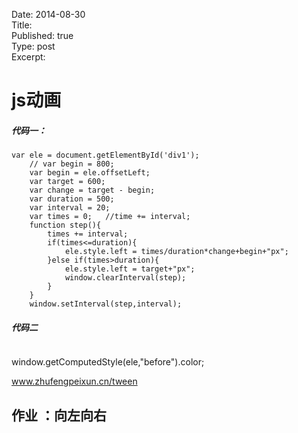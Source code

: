Date: 2014-08-30  
Title:   
Published: true  
Type: post  
Excerpt:   

# js动画
##### 代码一：
```
var ele = document.getElementById('div1');
	// var begin = 800;
	var begin = ele.offsetLeft;
	var target = 600;
	var change = target - begin;
	var duration = 500;
	var interval = 20;
	var times = 0;   //time += interval;
	function step(){
		times += interval;
		if(times<=duration){
			ele.style.left = times/duration*change+begin+"px";
		}else if(times>duration){
			ele.style.left = target+"px";
			window.clearInterval(step);
		}	
	}
	window.setInterval(step,interval);
```
##### 代码二
```
```




window.getComputedStyle(ele,"before").color;


www.zhufengpeixun.cn/tween

## 作业 ：向左向右